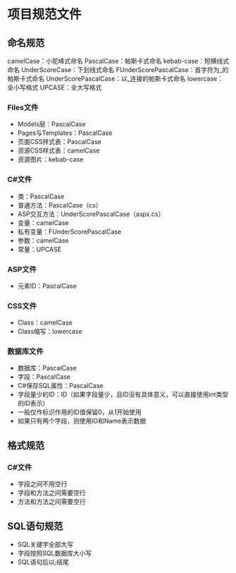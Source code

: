 ﻿# 项目规范文件

## 命名规范

camelCase：小驼峰式命名
PascalCase：帕斯卡式命名
kebab-case：短横线式命名
UnderScoreCase：下划线式命名
FUnderScorePascalCase：首字符为_的帕斯卡式命名
UnderScorePascalCase：以_连接的帕斯卡式命名
lowercase：全小写格式
UPCASE：全大写格式

### Files文件

+ Models层：PascalCase
+ Pages与Templates：PascalCase
+ 页面CSS样式表：PascalCase
+ 资源CSS样式表：camelCase
+ 资源图片：kebab-case

### C#文件

+ 类：PascalCase
+ 普通方法：PascalCase（cs）
+ ASP交互方法：UnderScorePascalCase（aspx.cs）
+ 变量：camelCase
+ 私有变量：FUnderScorePascalCase
+ 参数：camelCase
+ 常量：UPCASE

### ASP文件

+ 元素ID：PascalCase

### CSS文件

+ Class：camelCase
+ Class缩写：lowercase

### 数据库文件

+ 数据库：PascalCase
+ 字段：PascalCase
+ C#保存SQL属性：PascalCase
+ 字段量少的ID：ID（如果字段量少，且ID没有具体意义，可以直接使用int类型的ID表示）
+ 一般仅作标识作用的ID值保留0，从1开始使用
+ 如果只有两个字段，则使用ID和Name表示数据

## 格式规范

### C#文件

+ 字段之间不用空行
+ 字段和方法之间需要空行
+ 方法和方法之间需要空行

## SQL语句规范

+ SQL关键字全部大写
+ 字段按照SQL数据库大小写
+ SQL语句后以;结尾

